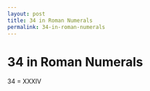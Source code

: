 ```yaml
---
layout: post
title: 34 in Roman Numerals
permalink: 34-in-roman-numerals
---
```


# 34 in Roman Numerals

34 = XXXIV
